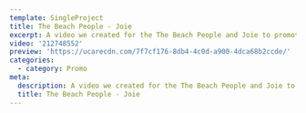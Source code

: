```yaml
---
template: SingleProject
title: The Beach People - Joie
excerpt: A video we created for the The Beach People and Joie to promote Joie’s new A La Plage summer capsule collection. Beautiful detailed shots, up close and personal look at the stunning capsule collection.
video: '212748552'
preview: 'https://ucarecdn.com/7f7cf176-8db4-4c0d-a900-4dca68b2ccde/'
categories:
  - category: Promo
meta:
  description: A video we created for the The Beach People and Joie to promote Joie’s new A La Plage summer capsule collection. Beautiful detailed shots, up close and personal look at the stunning capsule collection.
  title: The Beach People - Joie
---
```

